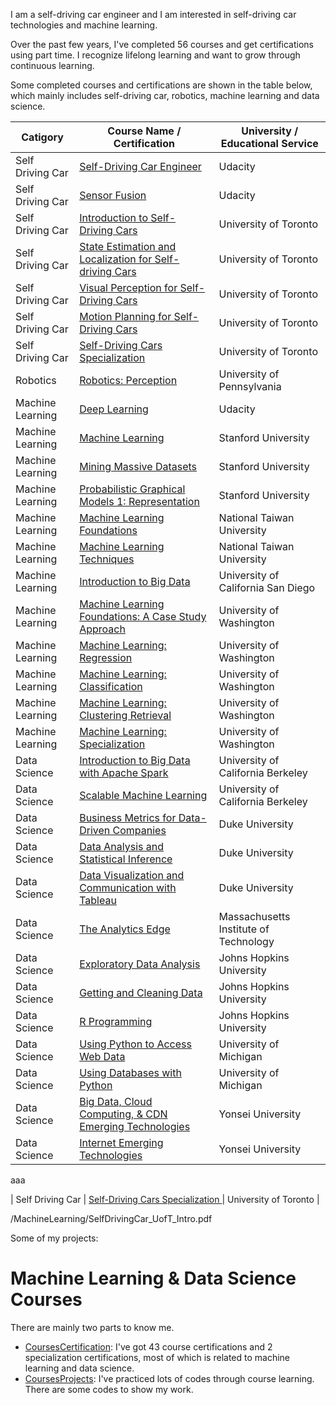 I am a self-driving car engineer and I am interested in self-driving car technologies and machine learning.

Over the past few years, I've completed 56 courses and get certifications using part time. I recognize lifelong learning and want to grow through continuous learning.

Some completed courses and certifications are shown in the table below, which mainly includes self-driving car, robotics, machine learning and data science.

| Catigory      | Course Name /  Certification    | University / Educational Service     | 
| ---------- | ----------- | ----------- |
| Self Driving Car   | [Self-Driving Car Engineer](/CoursesCertification/MachineLearning/SelfDrivingCarEngineer_NanoDegree_Udacity.pdf)    | Udacity   | 
| Self Driving Car   | [Sensor Fusion](/CoursesCertification/MachineLearning/SensorFusion_NanoDegree_Udacity.pdf) | Udacity  | 
| Self Driving Car   | [Introduction to Self-Driving Cars](/CoursesCertification/MachineLearning/SelfDrivingCar_UofT_Intro.pdf)    | University of Toronto   | 
| Self Driving Car   | [State Estimation and Localization for Self-driving Cars](/CoursesCertification/MachineLearning/SelfDrivingCar_UofT_State_Estimation.pdf)    | University of Toronto   | 
| Self Driving Car   | [Visual Perception for Self-Driving Cars](/CoursesCertification/MachineLearning/SelfDrivingCar_UofT_Visual_Perception.pdf)    | University of Toronto   | 
| Self Driving Car   | [Motion Planning for Self-Driving Cars](/CoursesCertification/MachineLearning/SelfDrivingCar_UofT_MotionPlanning.pdf)    | University of Toronto   | 
| Self Driving Car   | [Self-Driving Cars Specialization](/CoursesCertification/MachineLearning/SelfDrivingCar_UofT_Specialization.pdf)    | University of Toronto   | 
| Robotics   | [Robotics: Perception](/CoursesCertification/MachineLearning/Robotics_Penn_Perception.pdf)    | University of Pennsylvania   | 
|  Machine Learning    | [Deep Learning](/CoursesCertification/MachineLearning/DeepLearning_NanoDegree_Udacity.pdf)    | Udacity  | 
|  Machine Learning    | [Machine   Learning](/CoursesCertification/MachineLearning/MachineLearning_Stanford_MachineLearning.pdf)    | Stanford University  | 
|  Machine Learning    | [Mining Massive Datasets](/CoursesCertification/MachineLearning/MachineLearning_Stanford_MiningMassiveDatasets.pdf)    | Stanford University  | 
|  Machine Learning    | [Probabilistic Graphical Models 1: Representation](/CoursesCertification/MachineLearning/MachineLearning_Stanford_PgmRepresentation.pdf)    | Stanford University  | 
|  Machine Learning    | [Machine Learning Foundations](/CoursesCertification/MachineLearning/MachineLearning_NTU_机器学习基石.pdf)    | National Taiwan University | 
|  Machine Learning    | [Machine Learning Techniques](/CoursesCertification/MachineLearning/MachineLearning_NTU_机器学习技法.pdf)    | National Taiwan University  | 
|  Machine Learning    | [Introduction to Big Data](/CoursesCertification/MachineLearning/MachineLearning_UCSanDiego_IntroToBigData.pdf)    | University of California San Diego  | 
|  Machine Learning    | [Machine Learning Foundations: A Case Study Approach](/CoursesCertification/MachineLearning/MachineLearning_UW_MLFoundation.pdf)    | University of Washington  | 
|  Machine Learning    | [Machine Learning: Regression](/CoursesCertification/MachineLearning/MachineLearning_UW_MLRegression.pdf)    | University of Washington  | 
|  Machine Learning    | [Machine Learning: Classification](/CoursesCertification/MachineLearning/MachineLearning_UW_Classification.pdf)    | University of Washington  | 
|  Machine Learning    | [Machine Learning: Clustering Retrieval](/CoursesCertification/MachineLearning/MachineLearning_UW_Cluster.pdf)    | University of Washington  | 
|  Machine Learning    | [Machine Learning: Specialization](/CoursesCertification/MachineLearning/MachineLearning_UW_Specialization.pdf)    | University of Washington  | 
|  Data Science    | [Introduction to Big Data with Apache Spark](/CoursesCertification/DataScience/DataScience_Berkeley_IntroSpark.pdf)    | University of California Berkeley  | 
|  Data Science    | [Scalable Machine Learning](/CoursesCertification/DataScience/DataScience_Berkeley_ScalableML.pdf)    |  University of California Berkeley  | 
|  Data Science    | [Business Metrics for Data-Driven Companies](/CoursesCertification/DataScience/DataScience_DUKE_BusinessMetrics.pdf)    | Duke University | 
|  Data Science    | [Data Analysis and Statistical Inference](/CoursesCertification/DataScience/DataScience_DUKE_DataAnalysisStatisticalInference.pdf)    | Duke University  | 
|  Data Science    | [Data Visualization and Communication with Tableau](/CoursesCertification/DataScience/DataScience_DUKE_DataVisualWithTableau.pdf)    | Duke University | 
|  Data Science    | [The Analytics Edge](/CoursesCertification/DataScience/DataScience_MIT_AnalyticsEdge.pdf)    | Massachusetts Institute of Technology | 
|  Data Science    | [Exploratory Data Analysis](/CoursesCertification/DataScience/DataScience_JHU_ExploDataAnalysis.pdf)    | Johns Hopkins University | 
|  Data Science    | [Getting and Cleaning Data](/CoursesCertification/DataScience/DataScience_JHU_GetCleanData.pdf)    | Johns Hopkins University | 
|  Data Science    | [R Programming](/CoursesCertification/DataScience/DataScience_JHU_rProgram.pdf)    | Johns Hopkins University | 
|  Data Science    | [Using Python to Access Web Data](/CoursesCertification/DataScience/DataScience_MICHIGAN_PythonAccessWebData.pdf)    | University of Michigan| 
|  Data Science    | [Using Databases with Python](/CoursesCertification/DataScience/DataScience_MICHIGAN_PythonDataBases.pdf)    | University of Michigan| 
|  Data Science    | [Big Data, Cloud Computing, & CDN Emerging Technologies](/CoursesCertification/DataScience/DataScience_YONSEI_CloudBigDataCDN.pdf)    | Yonsei University| 
|  Data Science    | [Internet Emerging Technologies](/CoursesCertification/DataScience/DataScience_YONSEI_InternetTechs.pdf)    | Yonsei University| 














aaa

| Self Driving Car   | [Self-Driving Cars Specialization
](/CoursesCertification/MachineLearning/SelfDrivingCar_UofT_Specialization.pdf)    | University of Toronto   | 






/MachineLearning/SelfDrivingCar_UofT_Intro.pdf

Some of my projects:


# Machine Learning & Data Science Courses

There are mainly two parts to know me.

- [CoursesCertification](/CoursesCertification): I've got 43 course certifications and 2 specialization certifications, most of which is related to machine learning and data science.
- [CoursesProjects](/CoursesProjects): I've practiced lots of codes through course learning. There are some codes to show my work.

